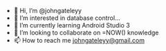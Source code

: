 - 👋 Hi, I’m @johngateleyy
- 👀 I’m interested in database control...
- 🌱 I’m currently learning Android Studio 3
- 💞️ I’m looking to collaborate on =NOW() knowledge
- 📫 How to reach me johngateleyy@gmail.com

<!---
johngateleyy/johngateleyy is a ✨ special ✨ repository because its `README.md` (this file) appears on your GitHub profile.
You can click the Preview link to take a look at your changes.
--->
